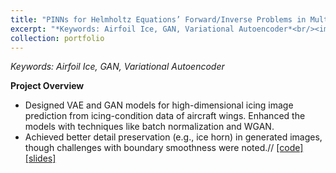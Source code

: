 ```yaml
---
title: "PINNs for Helmholtz Equations’ Forward/Inverse Problems in Multiple Propagation Mediums Beijing"
excerpt: "*Keywords: Airfoil Ice, GAN, Variational Autoencoder*<br/><img src='/images/IMG_3095.png' width='300'>"
collection: portfolio
---
```


*Keywords: Airfoil Ice, GAN, Variational Autoencoder*

**Project Overview**

- Designed VAE and GAN models for high-dimensional icing image prediction from icing-condition data of aircraft wings. Enhanced the models with techniques like batch normalization and WGAN.
- Achieved better detail preservation (e.g., ice horn) in generated images, though challenges with boundary smoothness were noted.//
[[code]](https://li-yunai.github.io//portfolio/portfolio-1/)
[[slides]](https://li-yunai.github.io//portfolio/portfolio-1/)
